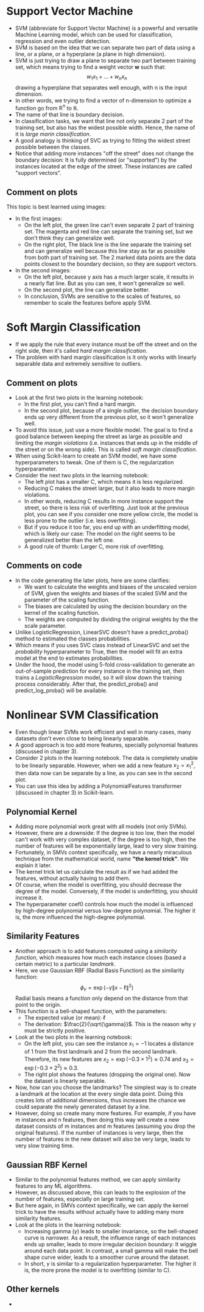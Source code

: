 # Support Vector Machine

- SVM (abbreviate for Support Vector Machine) is a powerful and versatile Machine Learning model, which can be used for classification, regression and even outlier detection.
- SVM is based on the idea that we can separate two part of data using a line, or a plane, or a hyperplane (a plane in high dimension).
- SVM is just trying to draw a plane to separate two part between training set, which means trying to find a weight vector **w** such that:
    $$w_1x_1+\dots+w_nx_n$$
    drawing a hyperplane that separates well enough, with n is the input dimension.
- In other words, we trying to find a vector of n-dimension to optimize a function go from $\mathbb{R}^n$ to $\mathbb{R}$.
- The name of that line is boundary decision.
- In classification tasks, we want that line not only separate 2 part of the training set, but also has the widest possible width. Hence, the name of it is *large marin classification*.
- A good analogy is thinking of SVC as trying to fitting the widest street possible between the classes.
- Notice that adding more instances "off the street" does not change the boundary decision: It is fully determined (or "supported") by the instances located at the edge of the street. These instances are called "support vectors".

## Comment on plots
This topic is best learned using images:
- In the first images:
    - On the left plot, the green line can't even separate 2 part of training set. The magenta and red line can separate the training set, but we don't think they can generalize well.
    - On the right plot, The black line is the line separate the training set and can generalize well because this line stay as far as possible from both part of training set. The 2 marked data points are the data points closest to the boundary decision, so they are support vectors. 
- In the second images: 
    - On the left plot, because y axis has a much larger scale, it results in a nearly flat line. But as you can see, it won't generalize so well.
    - On the second plot, the line can generalize better.
    - In conclusion, SVMs are sensitive to the scales of features, so remember to scale the features before apply SVM. 

# Soft Margin Classification

- If we apply the rule that every instance must be off the street and on the right side, then it's called *hard margin classification*.
- The problem with hard margin classification is it only works with linearly separable data and extremely sensitive to outliers.


## Comment on plots
- Look at the first two plots in the learning notebook:
    - In the first plot, you can't find a hard margin.
    - In the second plot, because of a single outlier, the decision boundary ends up very different from the previous plot, so it won't generalize well.
- To avoid this issue, just use a more flexible model. The goal is to find a good balance between keeping the street as large as possible and limiting the *margin violations* (i.e. instances that ends up in the middle of the street or on the wrong side). This is called *soft margin classification*.
-  When using Scikit-learn to create an SVM model, we have some hyperparameters to tweak. One of them is C, the regularization hyperparameter. 
- Consider the next two plots in the learning notebook:
    - The left plot has a smaller C, which means it is less regularized.
    - Reducing C makes the street larger, but it also leads to more margin violations.
    - In other words, reducing C results in more instance support the street, so there is less risk of overfitting. Just look at the previous plot, you can see if you consider one more yellow circle, the model is less prone to the outlier (i.e. less overfitting).
    - But if you reduce it too far, you end up with an underfitting model, which is likely our case: The model on the right seems to be generalized better than the left one.
    - A good rule of thumb: Larger C, more risk of overfitting.

## Comments on code
- In the code generating the later plots, here are some clarifies:
    - We want to calculate the weights and biases of the unscaled version of SVM, given the weights and biases of the scaled SVM and the parameter of the scaling function.
    - The biases are calculated by using the decision boundary on the kernel of the scaling function.
    - The weights are computed by dividing the original weights by the the scale parameter.
- Unlike LogisticRegression, LinearSVC doesn't have a predict_proba() method to estimated the classes probabilities. 
- Which means if you uses SVC class instead of LinearSVC and set the *probability* hyperparameter to True, then the model will fit an extra model at the end to estimates probabilities.
- Under the hood, the model using 5-fold cross-validation to generate an out-of-sample prediction for every instance in the training set, then trains a *LogisticRegression* model, so it will slow down the training process considerably. After that, the predict_proba() and predict_log_proba() will be available.

# Nonlinear SVM Classification

- Even though linear SVMs work efficient and well in many cases, many datasets don't even close to being linearly separable.
- A good approach is too add more features, specially polynomial features (discussed in chapter 3).
- Consider 2 plots in the learning notebook. The data is completely unable to be linearly separable. However, when we add a new feature $x_2 = x_1^2$, then data now can be separate by a line, as you can see in the second plot.
- You can use this idea by adding a PolynomialFeatures transformer (discussed in chapter 3) in Scikit-learn.

## Polynomial Kernel

- Adding more polynomial work great with all models (not only SVMs).
- However, there are a downside: If the degree is too low, then the model can't work with very complex dataset, if the degree is too high, then the number of features will be exponentially large, lead to very slow training.
- Fortunately, in SMVs context specifically, we have a nearly miraculous technique from the mathematical world, name **"the kernel trick"**. We explain it later.
- The kernel trick let us calculate the result as if we had added the features, without actually having to add them. 
- Of course, when the model is overfitting, you should decrease the degree of the model. Conversely, if the model is underfitting, you should increase it.
- The hyperparameter coef0 controls how much the model is influenced by high-degree polynomial versus low-degree polynomial. The higher it is, the more influenced the high-degree polynomial.

## Similarity Features

- Another approach is to add features computed using a *similarity function*, which measures how much each instance closes (based a certain metric) to a particular *landmark*.
- Here, we use Gaussian RBF (Radial Basis Function) as the similarity function:
    $$\phi_\gamma=\exp(-\gamma\|x-\ell\|^2)$$ 
    Radial basis means a function only depend on the distance from that point to the origin.
- This function is a bell-shaped function, with the parameters:
    - The expected value (or mean): $\ell$
    - The derivation: $\frac{2}{\sqrt{\gamma}}$. This is the reason why $\gamma$ must be strictly positive.
- Look at the two plots in the learning notebook:
    - On the left plot, you can see the instance $x_1=-1$ locates a distance of 1 from the first landmark and 2 from the second landmark. Therefore, its new features are $x_2=\exp(-0.3 \times 1^2) \approx 0.74$ and $x_3=\exp(-0.3 \times 2^2) \approx 0.3$.
    - The right plot shows the features (dropping the original one). Now the dataset is linearly separable.
- Now, how can you choose the landmarks? The simplest way is to create a landmark at the location at the every single data point. Doing this creates lots of additional dimensions, thus increases the chance we could separate the newly generated dataset by a line. 
- However, doing so create many more features. For example, if you have m instances and n features, then doing this way will create a new dataset consists of m instances and m features (assuming you drop the original features). If the number of instances is very large, then the number of features in the new dataset will also be very large, leads to very slow training time.

## Gaussian RBF Kernel

- Similar to the polynomial features method, we can apply similarity features to any ML algorithms.
- However, as discussed above, this can leads to the explosion of the number of features, especially on large training set.
- But here again, in SMVs context specifically, we can apply the kernel trick to have the results without actually have to adding many more similarity features.
- Look at the plots in the learning notebook:
    - Increasing gamma ($\gamma$) leads to smaller invariance, so the bell-shaped curve is narrower. As a result, the influence range of each instances ends up smaller, leads to more irregular decision boundary: It wiggle around each data point. In contrast, a small gamma will make the bell shape curve wider, leads to a smoother curve around the dataset. 
    - In short, $\gamma$ is similar to a regularization hyperparameter. The higher it is, the more prone the model is to overfitting (similar to C).

## Other kernels

-
